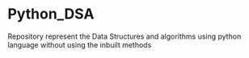 # Python_DSA
Repository represent the Data Structures and algorithms using python language without using the inbuilt methods
